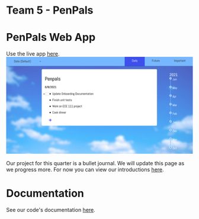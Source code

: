 # Team 5 - PenPals

# PenPals Web App
Use the live app [here](https://cse110-sp21-group5.github.io/cse110-sp21-group5/source/).
![Landing Page Screenshot](docs/media/landing_page_screenshot.png)

Our project for this quarter is a bullet journal. We will update this page as we progress more. For now you can view our introductions [here](admin/team.md).

# Documentation
See our code's documentation [here](https://cse110-sp21-group5.github.io/cse110-sp21-group5/docs/global.html).


